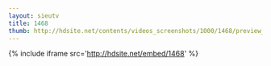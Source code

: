 ```yaml
---
layout: sieutv
title: 1468
thumb: http://hdsite.net/contents/videos_screenshots/1000/1468/preview_360p.mp4.jpg
---
```

{% include iframe src='http://hdsite.net/embed/1468' %}
 
